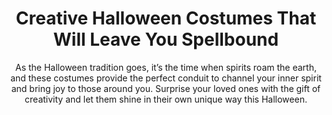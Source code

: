 ---
layout: post
title: Creative Halloween Costumes That Will Leave You Spellbound
subtitle: As the Halloween tradition goes, it’s the time when spirits roam the earth, and these costumes provide the perfect conduit to channel your inner spirit and bring joy to those around you. Surprise your loved ones with the gift of creativity and let them shine in their own unique way this Halloween.
header-img: "img/post/2023/09/copied/creative-halloween-costume.jpg"
header-style: text
permalink: "/creative-halloween-costumes/"
catalog: true
tags:
  - Recipients 
  - Men
---   